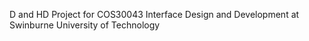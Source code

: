 D and HD Project for COS30043 Interface Design and Development at Swinburne University of Technology
